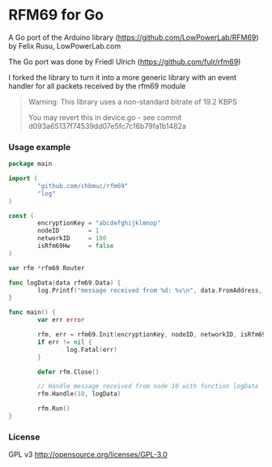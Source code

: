 

RFM69 for Go
============

A Go port of the Arduino library (https://github.com/LowPowerLab/RFM69) by Felix Rusu, LowPowerLab.com

The Go port was done by Friedl Ulrich (https://github.com/fulr/rfm69)

I forked the library to turn it into a more generic library with an event
handler for all packets received by the rfm69 module

> Warning: This library uses a non-standard bitrate of 19.2 KBPS
>
> You may revert this in device.go - see commit d093a65137f74539dd07e5fc7c16b79fa1b1482a

### Usage example
```go
package main

import (
        "github.com/chbmuc/rfm69"
        "log"
)

const (
        encryptionKey = "abcdefghijklmnop"
        nodeID        = 1
        networkID     = 100
        isRfm69Hw     = false
)

var rfm *rfm69.Router

func logData(data rfm69.Data) {
        log.Printf("message received from %d: %v\n", data.FromAddress, data.Data)
}

func main() {
        var err error

        rfm, err = rfm69.Init(encryptionKey, nodeID, networkID, isRfm69Hw)
        if err != nil {
                log.Fatal(err)
        }

        defer rfm.Close()

        // Handle message received from node 10 with function logData
        rfm.Handle(10, logData)

        rfm.Run()
}
```

### License

GPL v3 http://opensource.org/licenses/GPL-3.0
